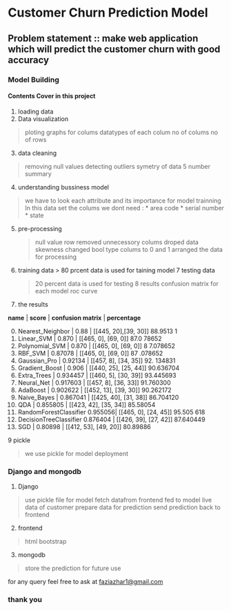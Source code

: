 # Customer Churn Prediction Model 

## Problem statement :: make web application which will predict the customer churn with good accuracy 

### Model Building 

#### Contents Cover in this project 
 1. loading data 
 2. Data visualization
   > ploting graphs for colums 
   > datatypes of each colum 
   > no of colums 
   > no of rows 
 3. data cleaning 
   > removing null values 
   > detecting outliers 
   > symetry of data
   > 5 number summary 
 4. understanding bussiness model 
   > we have to look each attribute and its importance for model trainning 
   > In this data set the colums we dont need : 
     * area code 
     * serial number
     * state
  5. pre-processing 
     > null value row removed 
     > unnecessory colums droped 
     > data skewness
     > changed bool type colums to 0 and 1
     > arranged the data for processing 
   6. training data
     > 80 prcent data is used for taining model
   7  testing data 
      > 20 percent data is used for testing 
   8  results 
      > confusion matrix for each model 
      > roc curve 
      
      
   8. the results   
      
   **name**	    |         **score**	  |   **confusion matrix**	          |   **percentage**

 
0.	Nearest_Neighbor	  |    0.88     | [[445, 20],[39, 30]]	           88.9513  1
1.	Linear_SVM	        |    0.870    | 	[[465, 0], [69, 0]]	               87.0 78652
2.	Polynomial_SVM	    |    0.870	  |   [[465, 0], [69, 0]]	                8 7.078652
3.	RBF_SVM	            |    0.87078  |  [[465, 0], [69, 0]]	               87 .078652
4.	Gaussian_Pro	      |    0.92134	| [[457, 8], [34, 35]]	            92. 134831
5.	Gradient_Boost	    |    0.906	  |  [[440, 25], [25, 44]]	            90.636704
6.	Extra_Trees     	  |    0.934457 | 	[[460, 5], [30, 39]]	            93.445693
7.	Neural_Net	        |    0.917603 |	[[457, 8], [36, 33]]	              91.760300 
8.	AdaBoost	          |    0.902622 | [[452, 13], [39, 30]]	              90.262172
9.	Naive_Bayes	        |    0.867041 |	[[425, 40], [31, 38]]	              86.704120
10. QDA	              |    0.855805 | [[423, 42], [35, 34]]	              85.58054
11. RandomForestClassifier 	0.955056|	[[465, 0], [24, 45]]	              95.505 618
12. DecisionTreeClassifier	0.876404	| [[426, 39], [27, 42]]	              87.640449
13.	SGD	              |    0.80898  | [[412, 53], [49, 20]]               80.89886


9 pickle 
 > we use pickle for model deployment 
 
 
 ### Django and mongodb 
 1. Django
   > use pickle file for model
   > fetch datafrom frontend fed to model live data of customer
   > prepare data for prediction 
   > send prediction back to frontend 
 2. frontend 
  > html
  > bootstrap
 3.  mongodb 
  > store the prediction for future use 
  
  
  
  
  for any query feel free to ask at faziazhar1@gmail.com
  
  ### thank you
   
